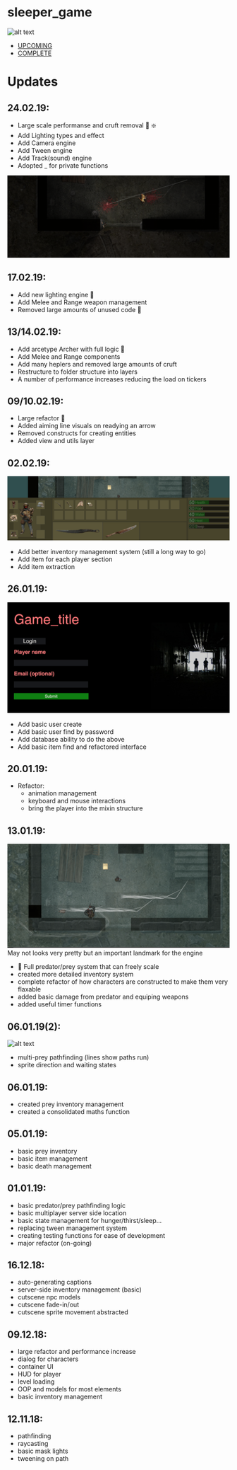 # sleeper_game

![alt text](https://github.com/Ewan-Roberts/sleeper_game/blob/master/documentation/update_1.png)

- [UPCOMING](../documentation/TODO.md)
- [COMPLETE](../documentation/DONE.md)

# Updates

## 24.02.19:
- Large scale performanse and cruft removal :rocket: :sparkle:
- Add Lighting types and effect
- Add Camera engine
- Add Tween engine
- Add Track(sound) engine
- Adopted _ for private functions


![alt text](https://github.com/Ewan-Roberts/sleeper_game/blob/master/documentation/update_11.png)
## 17.02.19:
- Add new lighting engine :tada:
- Add Melee and Range weapon management
- Removed large amounts of unused code :rocket:


## 13/14.02.19:
- Add arcetype Archer with full logic :tada:
- Add Melee and Range components
- Add many heplers and removed large amounts of cruft
- Restructure to folder structure into layers
- A number of performance increases reducing the load on tickers

## 09/10.02.19:
- Large refactor :rocket:
- Added aiming line visuals on readying an arrow
- Removed constructs for creating entities
- Added view and utils layer

## 02.02.19:
![alt text](https://github.com/Ewan-Roberts/sleeper_game/blob/master/documentation/update_10.png)
- Add better inventory management system (still a long way to go)
- Add item for each player section
- Add item extraction

## 26.01.19:
![alt text](https://github.com/Ewan-Roberts/sleeper_game/blob/master/documentation/update_9.png)
- Add basic user create
- Add basic user find by password
- Add database ability to do the above
- Add basic item find and refactored interface


## 20.01.19:
- Refactor:
  - animation management
  - keyboard and mouse interactions
  - bring the player into the mixin structure

## 13.01.19:
![alt text](https://github.com/Ewan-Roberts/sleeper_game/blob/master/documentation/update_8.png)
May not looks very pretty but an important landmark for the engine
- :tada: Full predator/prey system that can freely scale
- created more detailed inventory system
- complete refactor of how characters are constructed to make them very flaxable
- added basic damage from predator and equiping weapons
- added useful timer functions

## 06.01.19(2):
![alt text](https://github.com/Ewan-Roberts/sleeper_game/blob/master/documentation/update_7.png)
- multi-prey pathfinding (lines show paths run)
- sprite direction and waiting states

## 06.01.19:
- created prey inventory management
- created a consolidated maths function

## 05.01.19:
- basic prey inventory
- basic item management
- basic death management

## 01.01.19:
- basic predator/prey pathfinding logic
- basic multiplayer server side location
- basic state management for hunger/thirst/sleep...
- replacing tween management system
- creating testing functions for ease of development
- major refactor (on-going)

## 16.12.18:
- auto-generating captions
- server-side inventory management (basic)
- cutscene npc models 
- cutscene fade-in/out
- cutscene sprite movement abstracted

## 09.12.18:
- large refactor and performance increase
- dialog for characters
- container UI
- HUD for player
- level loading
- OOP and models for most elements
- basic inventory management

## 12.11.18:
- pathfinding
- raycasting
- basic mask lights
- tweening on path




